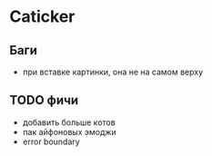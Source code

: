# Caticker

## Баги

- при вставке картинки, она не на самом верху

## TODO фичи

- добавить больше котов
- пак айфоновых эмоджи
- error boundary
